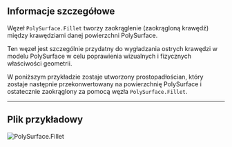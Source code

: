 ## Informacje szczegółowe
Węzeł `PolySurface.Fillet` tworzy zaokrąglenie (zaokrągloną krawędź) między krawędziami danej powierzchni PolySurface.

Ten węzeł jest szczególnie przydatny do wygładzania ostrych krawędzi w modelu PolySurface w celu poprawienia wizualnych i fizycznych właściwości geometrii.

W poniższym przykładzie zostaje utworzony prostopadłościan, który zostaje następnie przekonwertowany na powierzchnię PolySurface i ostatecznie zaokrąglony za pomocą węzła `PolySurface.Fillet`.
___
## Plik przykładowy

![PolySurface.Fillet](./Autodesk.DesignScript.Geometry.PolySurface.Fillet_img.jpg)
